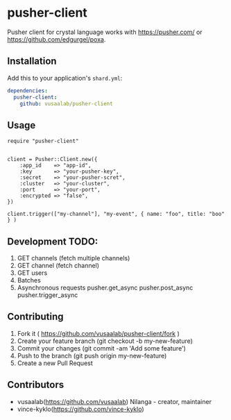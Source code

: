 # pusher-client

Pusher client for crystal language works with https://pusher.com/ or https://github.com/edgurgel/poxa. 

## Installation

Add this to your application's `shard.yml`:

```yaml
dependencies:
  pusher-client:
    github: vusaalab/pusher-client
```

## Usage

```crystal
require "pusher-client"


client = Pusher::Client.new({
    :app_id    => "app-id",
    :key       => "your-pusher-key",
    :secret    => "your-pusher-scret",
    :cluster   => "your-cluster",
    :port      => "your-port",
    :encrypted => "false",
})

client.trigger(["my-channel"], "my-event", { name: "foo", title: "boo" } )

```



## Development TODO:

1. GET channels (fetch multiple channels)
2. GET channel (fetch channel)
3. GET users
4. Batches 
5. Asynchronous requests
    pusher.get_async
    pusher.post_async
    pusher.trigger_async

## Contributing

1. Fork it ( https://github.com/vusaalab/pusher-client/fork )
2. Create your feature branch (git checkout -b my-new-feature)
3. Commit your changes (git commit -am 'Add some feature')
4. Push to the branch (git push origin my-new-feature)
5. Create a new Pull Request

## Contributors

- vusaalab(https://github.com/vusaalab) Nilanga - creator, maintainer
- vince-kyklo(https://github.com/vince-kyklo)
